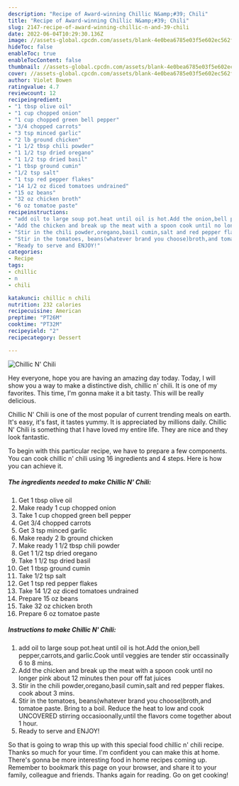 ```yaml
---
description: "Recipe of Award-winning Chillic N&amp;#39; Chili"
title: "Recipe of Award-winning Chillic N&amp;#39; Chili"
slug: 2147-recipe-of-award-winning-chillic-n-and-39-chili
date: 2022-06-04T10:29:30.136Z
image: //assets-global.cpcdn.com/assets/blank-4e0bea6785e03f5e602ec562f230caae08da540cada707380b4fe1bbebba43da.png
hideToc: false
enableToc: true
enableTocContent: false
thumbnail: //assets-global.cpcdn.com/assets/blank-4e0bea6785e03f5e602ec562f230caae08da540cada707380b4fe1bbebba43da.png
cover: //assets-global.cpcdn.com/assets/blank-4e0bea6785e03f5e602ec562f230caae08da540cada707380b4fe1bbebba43da.png
author: Violet Bowen
ratingvalue: 4.7
reviewcount: 12
recipeingredient:
- "1 tbsp olive oil"
- "1 cup chopped onion"
- "1 cup chopped green bell pepper"
- "3/4 chopped carrots"
- "3 tsp minced garlic"
- "2 lb ground chicken"
- "1 1/2 tbsp chili powder"
- "1 1/2 tsp dried oregano"
- "1 1/2 tsp dried basil"
- "1 tbsp ground cumin"
- "1/2 tsp salt"
- "1 tsp red pepper flakes"
- "14 1/2 oz diced tomatoes undrained"
- "15 oz beans"
- "32 oz chicken broth"
- "6 oz tomatoe paste"
recipeinstructions:
- "add oil to large soup pot.heat until oil is hot.Add the onion,bell pepper,carrots,and garlic.Cook until veggies are tender stir occassinally 6 to 8 mins."
- "Add the chicken and break up the meat with a spoon cook until no longer pink about 12 minutes then pour off fat juices"
- "Stir in the chili powder,oregano,basil cumin,salt and red pepper flakes. cook about 3 mins."
- "Stir in the tomatoes, beans(whatever brand you choose)broth,and tomatoe paste. Bring to a boil. Reduce the heat to low and cook UNCOVERED stirring occasioonally,until the flavors come together about 1 hour."
- "Ready to serve and ENJOY!"
categories:
- Recipe
tags:
- chillic
- n
- chili

katakunci: chillic n chili 
nutrition: 232 calories
recipecuisine: American
preptime: "PT26M"
cooktime: "PT32M"
recipeyield: "2"
recipecategory: Dessert

---
```



![Chillic N&#39; Chili](//assets-global.cpcdn.com/assets/blank-4e0bea6785e03f5e602ec562f230caae08da540cada707380b4fe1bbebba43da.png)

Hey everyone, hope you are having an amazing day today. Today, I will show you a way to make a distinctive dish, chillic n&#39; chili. It is one of my favorites. This time, I'm gonna make it a bit tasty. This will be really delicious.



Chillic N&#39; Chili is one of the most popular of current trending meals on earth. It's easy, it's fast, it tastes yummy. It is appreciated by millions daily. Chillic N&#39; Chili is something that I have loved my entire life. They are nice and they look fantastic.


To begin with this particular recipe, we have to prepare a few components. You can cook chillic n&#39; chili using 16 ingredients and 4 steps. Here is how you can achieve it.

<!--inarticleads1-->

##### The ingredients needed to make Chillic N&#39; Chili:

1. Get 1 tbsp olive oil
1. Make ready 1 cup chopped onion
1. Take 1 cup chopped green bell pepper
1. Get 3/4 chopped carrots
1. Get 3 tsp minced garlic
1. Make ready 2 lb ground chicken
1. Make ready 1 1/2 tbsp chili powder
1. Get 1 1/2 tsp dried oregano
1. Take 1 1/2 tsp dried basil
1. Get 1 tbsp ground cumin
1. Take 1/2 tsp salt
1. Get 1 tsp red pepper flakes
1. Take 14 1/2 oz diced tomatoes undrained
1. Prepare 15 oz beans
1. Take 32 oz chicken broth
1. Prepare 6 oz tomatoe paste




<!--inarticleads2-->

##### Instructions to make Chillic N&#39; Chili:

1. add oil to large soup pot.heat until oil is hot.Add the onion,bell pepper,carrots,and garlic.Cook until veggies are tender stir occassinally 6 to 8 mins.
1. Add the chicken and break up the meat with a spoon cook until no longer pink about 12 minutes then pour off fat juices
1. Stir in the chili powder,oregano,basil cumin,salt and red pepper flakes. cook about 3 mins.
1. Stir in the tomatoes, beans(whatever brand you choose)broth,and tomatoe paste. Bring to a boil. Reduce the heat to low and cook UNCOVERED stirring occasioonally,until the flavors come together about 1 hour.
1. Ready to serve and ENJOY!



So that is going to wrap this up with this special food chillic n&#39; chili recipe. Thanks so much for your time. I'm confident you can make this at home. There's gonna be more interesting food in home recipes coming up. Remember to bookmark this page on your browser, and share it to your family, colleague and friends. Thanks again for reading. Go on get cooking!
